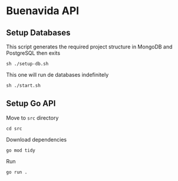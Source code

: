 # Buenavida API

## Setup Databases

This script generates the required project structure in MongoDB and PostgreSQL then exits

```
sh ./setup-db.sh
```

This one will run de databases indefinitely

```
sh ./start.sh
```

## Setup Go API

Move to `src` directory

```
cd src
```

Download dependencies

```
go mod tidy
```

Run

```
go run .
```
